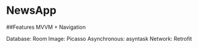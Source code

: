 # NewsApp

##Features
MVVM + Navigation 

Database: Room
Image: Picasso
Asynchronous: asyntask
Network: Retrofit
